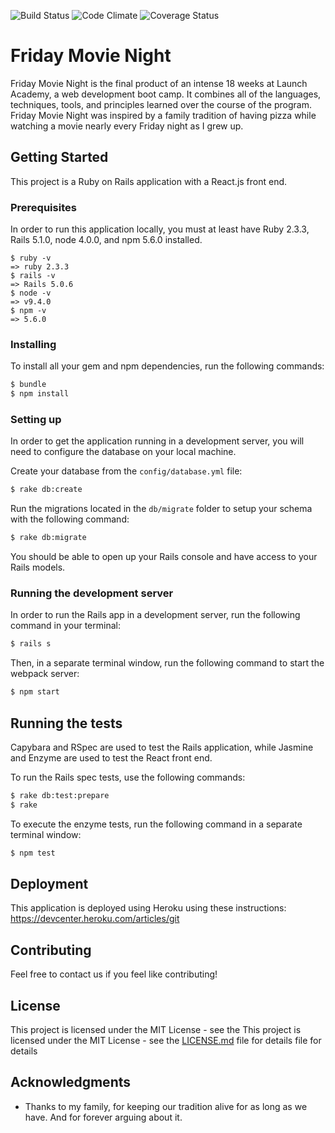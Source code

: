 ![Build Status](https://codeship.com/projects/ae969e10-3c08-0135-76f0-46ceed86863a/status?branch=master)
![Code Climate](https://codeclimate.com/github/jdmacmurtrie/friday-movie-night.png)
![Coverage Status](https://coveralls.io/repos/jdmacmurtrie/friday-movie-night/badge.png)

# Friday Movie Night

Friday Movie Night is the final product of an intense 18 weeks at Launch Academy, a web development boot camp. It combines all of the languages, techniques, tools, and principles learned over the course of the program.  Friday Movie Night was inspired by a family tradition of having pizza while watching a movie nearly every Friday night as I grew up.

## Getting Started

This project is a Ruby on Rails application with a React.js front end.

### Prerequisites

In order to run this application locally, you must at least have Ruby 2.3.3, Rails 5.1.0, node 4.0.0, and npm 5.6.0 installed.

```no-highlight
$ ruby -v
=> ruby 2.3.3
$ rails -v
=> Rails 5.0.6
$ node -v
=> v9.4.0
$ npm -v
=> 5.6.0
```

### Installing

To install all your gem and npm dependencies, run the following commands:

```sh
$ bundle
$ npm install
```

### Setting up

In order to get the application running in a development server, you will need to configure the database on your local machine.

Create your database from the `config/database.yml` file:

```sh
$ rake db:create
```

Run the migrations located in the `db/migrate` folder to setup your schema with the following command:

```sh
$ rake db:migrate
```

You should be able to open up your Rails console and have access to your Rails models.

### Running the development server

In order to run the Rails app in a development server, run the following command in your terminal:

```sh
$ rails s
```

Then, in a separate terminal window, run the following command to start the webpack server:

```sh
$ npm start
```

## Running the tests

Capybara and RSpec are used to test the Rails application, while Jasmine and Enzyme are used to test the React front end.

To run the Rails spec tests, use the following commands:

```sh
$ rake db:test:prepare
$ rake
```

To execute the enzyme tests, run the following command in a separate terminal window:

```sh
$ npm test
```

## Deployment

This application is deployed using Heroku using these instructions: https://devcenter.heroku.com/articles/git

## Contributing

Feel free to contact us if you feel like contributing!


## License

This project is licensed under the MIT License - see the This project is licensed under the MIT License - see the [LICENSE.md](https://github.com/jdmacmurtrie/friday-movie-night/blob/master/LICENSE.md) file for details
 file for details

## Acknowledgments

* Thanks to my family, for keeping our tradition alive for as long as we have.  And for forever arguing about it.
